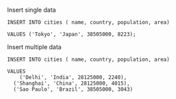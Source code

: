 Insert single data 
```
INSERT INTO cities ( name, country, population, area)

VALUES ('Tokyo', 'Japan', 38505000, 8223);
```

Insert multiple data 
```
INSERT INTO cities ( name, country, population, area)

VALUES 
	('Delhi', 'India', 28125000, 2240),
  ('Shanghai', 'China', 28125000, 4015),
  ('Sao Paulo', 'Brazil', 38505000, 3043)

```